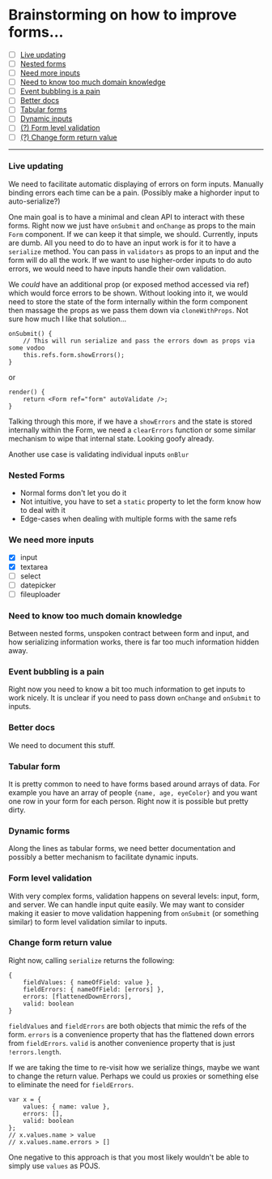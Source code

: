 # Brainstorming on how to improve forms...

- [ ] [Live updating](#live-updating)
- [ ] [Nested forms](#nested-forms)
- [ ] [Need more inputs](#more-inputs)
- [ ] [Need to know too much domain knowledge](#domain-knowledge)
- [ ] [Event bubbling is a pain](#event-bubbling)
- [ ] [Better docs](#docs)
- [ ] [Tabular forms](#tabular-forms)
- [ ] [Dynamic inputs](#dynamic-forms)
- [ ] [(?) Form level validation](#form-level-validation)
- [ ] [(?) Change form return value](#form-values)

---

<a name="live-updating"></a>
### Live updating
We need to facilitate automatic displaying of errors on form inputs. Manually binding errors each time can be a pain. (Possibly make a highorder input to auto-serialize?)

One main goal is to have a minimal and clean API to interact with these forms. Right now we just have `onSubmit` and `onChange` as props to the main `Form` component. If we can keep it that simple, we should. Currently, inputs are dumb. All you need to do to have an input work is for it to have a `serialize` method. You can pass in `validators` as props to an input and the form will do all the work. If we want to use higher-order inputs to do auto errors, we would need to have inputs handle their own validation.

We _could_ have an additional prop (or exposed method accessed via ref) which would force errors to be shown. Without looking into it, we would need to store the state of the form internally within the form component then massage the props as we pass them down via `cloneWithProps`. Not sure how much I like that solution...

    onSubmit() {
        // This will run serialize and pass the errors down as props via some vodoo
        this.refs.form.showErrors();
    }

or

    render() {
        return <Form ref="form" autoValidate />;
    }

Talking through this more, if we have a `showErrors` and the state is stored internally within the Form, we need a `clearErrors` function or some similar mechanism to wipe that internal state. Looking goofy already.

Another use case is validating individual inputs `onBlur`

<a name="nested-forms"></a>
### Nested Forms
- Normal forms don't let you do it
- Not intuitive, you have to set a `static` property to let the form know how to deal with it
- Edge-cases when dealing with multiple forms with the same refs

<a name="more-inputs"></a>
### We need more inputs
- [x] input
- [x] textarea
- [ ] select
- [ ] datepicker
- [ ] fileuploader

<a name="domain-knowledge"></a>
### Need to know too much domain knowledge
Between nested forms, unspoken contract between form and input, and how serializing information works, there is far too much information hidden away.

<a name="event-bubbling"></a>
### Event bubbling is a pain
Right now you need to know a bit too much information to get inputs to work nicely. It is unclear if you need to pass down `onChange` and `onSubmit` to inputs.

<a name="docs"></a>
### Better docs
We need to document this stuff.

<a name="tabular-forms"></a>
### Tabular form
It is pretty common to need to have forms based around arrays of data. For example you have an array of people `{name, age, eyeColor}` and you want one row in your form for each person. Right now it is possible but pretty dirty.

<a name="dynamic-forms"></a>
### Dynamic forms
Along the lines as tabular forms, we need better documentation and possibly a better mechanism to facilitate dynamic inputs.

<a name="#form-level-validation"></a>
### Form level validation
With very complex forms, validation happens on several levels: input, form, and server. We can handle input quite easily. We may want to consider making it easier to move validation happening from `onSubmit` (or something similar) to form level validation similar to inputs.

<a name="form-values"></a>
### Change form return value
Right now, calling `serialize` returns the following:

    {
        fieldValues: { nameOfField: value },
        fieldErrors: { nameOfField: [errors] },
        errors: [flattenedDownErrors],
        valid: boolean
    }

`fieldValues` and `fieldErrors` are both objects that mimic the refs of the form. `errors` is a convenience property that has the flattened down errors from `fieldErrors`. `valid` is another convenience property that is just `!errors.length`.

If we are taking the time to re-visit how we serialize things, maybe we want to change the return value. Perhaps we could us proxies or something else to eliminate the need for `fieldErrors`.

    var x = {
        values: { name: value },
        errors: [],
        valid: boolean
    };
    // x.values.name > value
    // x.values.name.errors > []

One negative to this approach is that you most likely wouldn't be able to simply use `values` as POJS.

